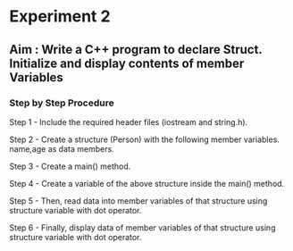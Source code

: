 # Experiment 2
## Aim : Write a C++ program to declare Struct. Initialize and display contents of member Variables
### Step by Step Procedure
Step 1 - Include the required header files (iostream and string.h).

Step 2 - Create a structure (Person) with the following member variables. name,age as data members.

Step 3 - Create a main() method.

Step 4 - Create a variable of the above structure inside the main() method.

Step 5 - Then, read data into member variables of that structure using structure variable with dot operator.

Step 6 - Finally, display data of member variables of that structure using structure variable with dot operator.
